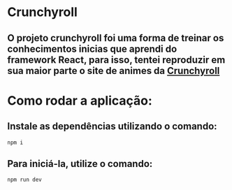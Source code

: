 # Crunchyroll
## O projeto crunchyroll foi uma forma de treinar os conhecimentos inicias que aprendi do framework React, para isso, tentei reproduzir em sua maior parte o site de animes da [Crunchyroll](https://www.crunchyroll.com/pt-br/)

# Como rodar a aplicação:

## Instale as dependências utilizando o comando:
```npm i ```
## Para iniciá-la, utilize o comando: 
```npm run dev```
